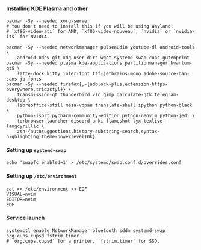 #### Installing KDE Plasma and other
    pacman -Sy --needed xorg-server
    # You don't need to install this if you will be using Wayland.
    # `xf86-video-ati` for AMD, `xf86-video-nouveau`, `nvidia` or `nvidia-lts` for NVIDIA.

    pacman -Sy --needed networkmanager pulseaudio youtube-dl android-tools \
        android-udev git xdg-user-dirs wget systemd-swap cups gutenprint
    pacman -Sy --needed plasma kde-applications partitionmanager kvantum-qt5 \
        latte-dock kitty inter-font ttf-jetbrains-mono adobe-source-han-sans-jp-fonts
    pacman -Sy --needed firefox{,-{adblock-plus,extension-https-everywhere,tridactyl}} \
        transmission-qt thunderbird vlc gimp qalculate-gtk telegram-desktop \
        libreoffice-still mesa-vdpau translate-shell ipython python-black \
        python-isort pycharm-community-edition python-neovim python-jedi \
        torbrowser-launcher discord anki flameshot lyx texlive-langcyrillic \
        zsh-{autosuggestions,history-substring-search,syntax-highlighting,theme-powerlevel10k}

#### Setting up `systemd-swap`
    echo 'swapfc_enabled=1' > /etc/systemd/swap.conf.d/overrides.conf

#### Setting up `/etc/environment`
    cat >> /etc/environment << EOF
    VISUAL=nvim
    EDITOR=nvim
    EOF

#### Service launch
    systemctl enable NetworkManager bluetooth sddm systemd-swap org.cups.cupsd fstrim.timer
    # `org.cups.cupsd` for a printer, `fstrim.timer` for SSD.
